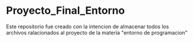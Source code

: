 # Proyecto_Final_Entorno
Este repositorio fue creado con la intencion de almacenar todos los archivos ralacionados al proyecto de la materia "entorno de programacion"
